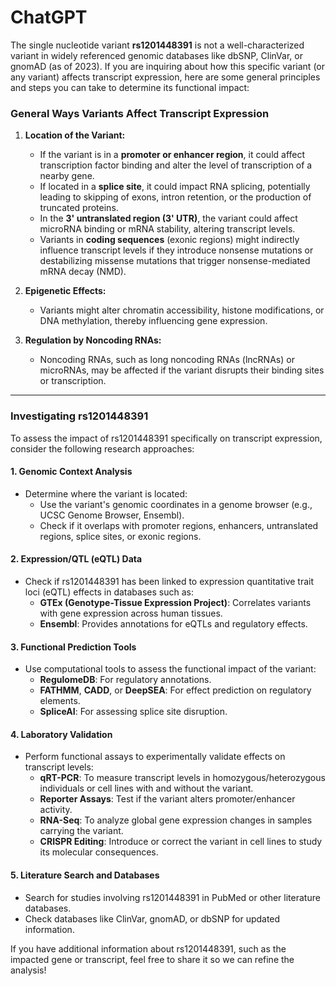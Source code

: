 # ChatGPT

The single nucleotide variant **rs1201448391** is not a well-characterized variant in widely referenced genomic databases like dbSNP, ClinVar, or gnomAD (as of 2023). If you are inquiring about how this specific variant (or any variant) affects transcript expression, here are some general principles and steps you can take to determine its functional impact:

### General Ways Variants Affect Transcript Expression
1. **Location of the Variant:**
   - If the variant is in a **promoter or enhancer region**, it could affect transcription factor binding and alter the level of transcription of a nearby gene.
   - If located in a **splice site**, it could impact RNA splicing, potentially leading to skipping of exons, intron retention, or the production of truncated proteins.
   - In the **3' untranslated region (3' UTR)**, the variant could affect microRNA binding or mRNA stability, altering transcript levels.
   - Variants in **coding sequences** (exonic regions) might indirectly influence transcript levels if they introduce nonsense mutations or destabilizing missense mutations that trigger nonsense-mediated mRNA decay (NMD).
   
2. **Epigenetic Effects:**
   - Variants might alter chromatin accessibility, histone modifications, or DNA methylation, thereby influencing gene expression.

3. **Regulation by Noncoding RNAs:**
   - Noncoding RNAs, such as long noncoding RNAs (lncRNAs) or microRNAs, may be affected if the variant disrupts their binding sites or transcription.

---

### Investigating rs1201448391
To assess the impact of rs1201448391 specifically on transcript expression, consider the following research approaches:

#### 1. **Genomic Context Analysis**
   - Determine where the variant is located:
     - Use the variant's genomic coordinates in a genome browser (e.g., UCSC Genome Browser, Ensembl).
     - Check if it overlaps with promoter regions, enhancers, untranslated regions, splice sites, or exonic regions.

#### 2. **Expression/QTL (eQTL) Data**
   - Check if rs1201448391 has been linked to expression quantitative trait loci (eQTL) effects in databases such as:
     - **GTEx (Genotype-Tissue Expression Project)**: Correlates variants with gene expression across human tissues.
     - **Ensembl**: Provides annotations for eQTLs and regulatory effects.

#### 3. **Functional Prediction Tools**
   - Use computational tools to assess the functional impact of the variant:
     - **RegulomeDB**: For regulatory annotations.
     - **FATHMM**, **CADD**, or **DeepSEA**: For effect prediction on regulatory elements.
     - **SpliceAI**: For assessing splice site disruption.

#### 4. **Laboratory Validation**
   - Perform functional assays to experimentally validate effects on transcript levels:
     - **qRT-PCR**: To measure transcript levels in homozygous/heterozygous individuals or cell lines with and without the variant.
     - **Reporter Assays**: Test if the variant alters promoter/enhancer activity.
     - **RNA-Seq**: To analyze global gene expression changes in samples carrying the variant.
     - **CRISPR Editing**: Introduce or correct the variant in cell lines to study its molecular consequences.

#### 5. **Literature Search and Databases**
   - Search for studies involving rs1201448391 in PubMed or other literature databases.
   - Check databases like ClinVar, gnomAD, or dbSNP for updated information.

If you have additional information about rs1201448391, such as the impacted gene or transcript, feel free to share it so we can refine the analysis!